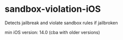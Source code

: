 # sandbox-violation-iOS
Detects jailbreak and violate sandbox rules if jailbroken

min iOS version: 14.0 (cba with older versions)
